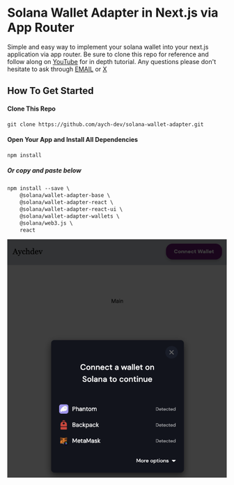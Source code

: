 # Solana Wallet Adapter in Next.js via App Router

Simple and easy way to implement your solana wallet into your next.js application via app router. Be sure to clone this repo for reference and follow along on [YouTube](https://youtube.com/@aychdev) for in depth tutorial. Any questions please don't hesitate to ask through [EMAIL](mailto:aychdev1@gmail.com) or [X](https://x.com/aychdev)

## How To Get Started

#### Clone This Repo 
```shell
git clone https://github.com/aych-dev/solana-wallet-adapter.git
```

#### Open Your App and Install All Dependencies
```shell
npm install
```

##### Or copy and paste below
```shell
npm install --save \
    @solana/wallet-adapter-base \
    @solana/wallet-adapter-react \
    @solana/wallet-adapter-react-ui \
    @solana/wallet-adapter-wallets \
    @solana/web3.js \
    react
```
![Wallet Example](public/exampleimage.png)
